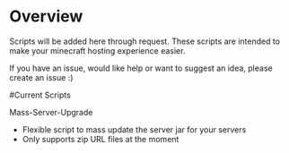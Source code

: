 # Overview

Scripts will be added here through request.
These scripts are intended to make your minecraft hosting experience easier.

If you have an issue, would like help or want to suggest an idea, please create an issue :)

#Current Scripts

Mass-Server-Upgrade
- Flexible script to mass update the server jar for your servers
- Only supports zip URL files at the moment

